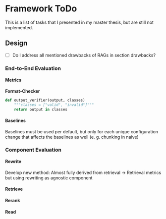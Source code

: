 # Framework ToDo

This is a list of tasks that I presented in my master thesis, but are still not implemented. 

## Design

- [ ] Do I address all mentioned drawbacks of RAGs in section drawbacks?

### End-to-End Evaluation

#### Metrics
**Format-Checker**
```python
def output_verifier(output, classes)
    """classes = ["valid", "invalid"]"""
    return output in classes
```

#### Baselines
Baselines must be used per default, but only for each unique configuration change that affects the baselines as well (e. g. chunking in naive)

### Component Evaluation

#### Rewrite
Develop new method: Almost fully derived from retrieval -> Retrieval metrics but using rewriting as agnostic component

#### Retrieve

#### Rerank

#### Read